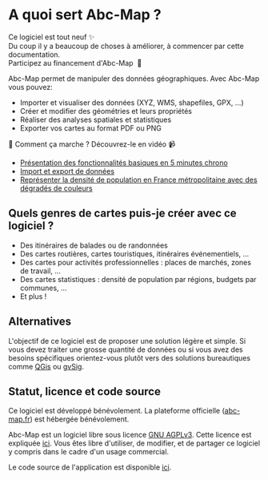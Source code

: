 <a name="features"></a>

# A quoi sert Abc-Map ?

<div class='alert alert-info my-4 d-flex flex-column'>
  <div>Ce logiciel est tout neuf ✨ </div>
  <div>Du coup il y a beaucoup de choses à améliorer, à commencer par cette documentation.</div>

  <a class='btn btn-link mt-3' onclick='abc.goTo("/funding")'>
    Participez au financement d&apos;Abc-Map&nbsp;&nbsp;💌
  </a>
</div>

Abc-Map permet de manipuler des données géographiques. Avec Abc-Map vous pouvez:

- Importer et visualiser des données (XYZ, WMS, shapefiles, GPX, ...)
- Créer et modifier des géométries et leurs propriétés
- Réaliser des analyses spatiales et statistiques
- Exporter vos cartes au format PDF ou PNG

👋 Comment ça marche ? Découvrez-le en vidéo 📹

- <a href="https://youtu.be/bXl3Uq5fU34" target="_blank">Présentation des fonctionnalités basiques en 5 minutes chrono</a>
- <a href="https://youtu.be/majmp2GFfkE" target="_blank">Import et export de données</a>
- <a href="https://youtu.be/irT6eV7JGDw" target="_blank">Représenter la densité de population en France métropolitaine avec des dégradés de couleurs</a>

## Quels genres de cartes puis-je créer avec ce logiciel ?

- Des itinéraires de balades ou de randonnées
- Des cartes routières, cartes touristiques, itinéraires événementiels, ...
- Des cartes pour activités professionnelles : places de marchés, zones de travail, ...
- Des cartes statistiques : densité de population par régions, budgets par communes, ...
- Et plus !

## Alternatives

L'objectif de ce logiciel est de proposer une solution légère et simple. Si vous devez traiter une grosse
quantité de données ou si vous avez des besoins spécifiques orientez-vous plutôt vers des solutions bureautiques
comme <a href="https://www.qgis.org/" target='_blank'>QGis</a> ou <a href="http://www.gvsig.com" target='_blank'>gvSig</a>.

## Statut, licence et code source

Ce logiciel est développé bénévolement. La plateforme officielle ([abc-map.fr](https://abc-map.fr)) est hébergée
bénévolement.

Abc-Map est un logiciel libre sous licence <a target='_blank' href='https://www.gnu.org/licenses/agpl-3.0.html'>GNU AGPLv3</a>.
Cette licence est expliquée <a target='_blank' href='https://www.gnu.org/licenses/quick-guide-gplv3.fr.html'>ici</a>.
Vous êtes libre d'utiliser, de modifier, et de partager ce logiciel y compris dans le cadre d'un usage commercial.

Le code source de l'application est disponible <a target='_blank' href='https://gitlab.com/abc-map/abc-map'>ici</a>.
